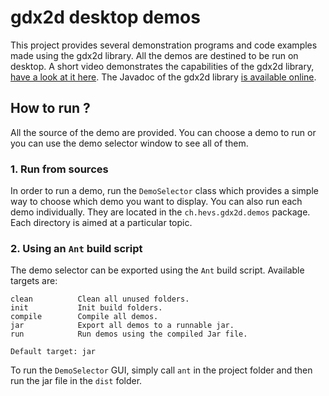 # gdx2d desktop demos

This project provides several demonstration programs and code examples made using the gdx2d library.
All the demos are destined to be run on desktop. A short video demonstrates the capabilities of the gdx2d library, [have a look at it here](https://youtu.be/eoVrifa1Xd0). The Javadoc of the gdx2d library [is available online](https://ISC-HEI.github.io/gdx2d/javadoc/index.html).

## How to run ?

All the source of the demo are provided. You can choose a demo to run or you can use the demo selector window to see all of them.

### 1. Run from sources

In order to run a demo, run the `DemoSelector` class which provides a simple way to choose which demo you want to display. You can also run each demo individually. They are located in the `ch.hevs.gdx2d.demos` package. Each directory is aimed at a particular topic.

### 2. Using an `Ant` build script

The demo selector can be exported using the `Ant` build script. Available targets are:

```
clean          Clean all unused folders.
init           Init build folders.
compile        Compile all demos.
jar            Export all demos to a runnable jar.
run            Run demos using the compiled Jar file.

Default target: jar
```

To run the `DemoSelector` GUI, simply call `ant` in the project folder and then run the jar file in the `dist` folder.
